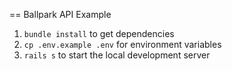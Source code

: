 == Ballpark API Example 

1. `bundle install` to get dependencies
2. `cp .env.example .env` for environment variables
3. `rails s` to start the local development server